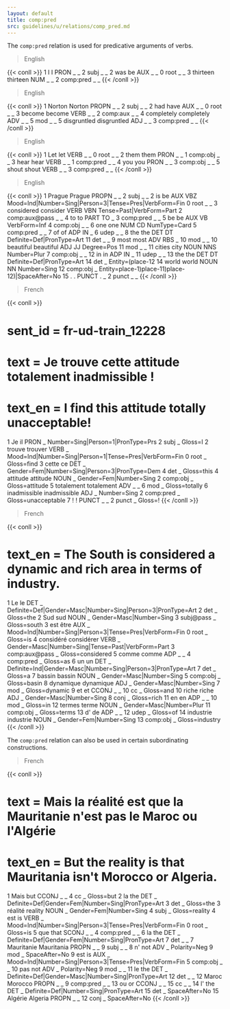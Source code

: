 ```yaml
---
layout: default
title: comp:pred
src: guidelines/u/relations/comp_pred.md
---
```


The `comp:pred` relation is used for predicative arguments of verbs.

> English

{{< conll >}}
1	I	I	PRON	_	_	2	subj	_	_
2	was	be	AUX	_	_	0	root	_	_
3	thirteen	thirteen	NUM	_	_	2	comp:pred	_	_
{{< /conll >}}


> English

{{< conll >}}
1	Norton	Norton	PROPN	_	_	2	subj	_	_
2	had	have	AUX	_	_	0	root	_	_
3	become	become	VERB	_	_	2	comp:aux	_	_
4	completely	completely	ADV	_	_	5	mod	_	_
5	disgruntled	disgruntled	ADJ	_	_	3	comp:pred	_	_
{{< /conll >}}


> English

{{< conll >}}
1	Let	let	VERB	_	_	0	root	_	_
2	them	them	PRON	_	_	1	comp:obj	_	_
3	hear	hear	VERB	_	_	1	comp:pred	_	_
4	you	you	PRON	_	_	3	comp:obj	_	_
5	shout	shout	VERB	_	_	3	comp:pred	_	_
{{< /conll >}}


> English

{{< conll >}}
1	Prague	Prague	PROPN	_	_	2	subj	_	_
2	is	be	AUX	VBZ	Mood=Ind|Number=Sing|Person=3|Tense=Pres|VerbForm=Fin	0	root	_	_
3	considered	consider	VERB	VBN	Tense=Past|VerbForm=Part	2	comp:aux@pass	_	_
4	to	to	PART	TO	_	3	comp:pred	_	_
5	be	be	AUX	VB	VerbForm=Inf	4	comp:obj	_	_
6	one	one	NUM	CD	NumType=Card	5	comp:pred	_	_
7	of	of	ADP	IN	_	6	udep	_	_
8	the	the	DET	DT	Definite=Def|PronType=Art	11	det	_	_
9	most	most	ADV	RBS	_	10	mod	_	_
10	beautiful	beautiful	ADJ	JJ	Degree=Pos	11	mod	_	_
11	cities	city	NOUN	NNS	Number=Plur	7	comp:obj	_	_
12	in	in	ADP	IN	_	11	udep	_	_
13	the	the	DET	DT	Definite=Def|PronType=Art	14	det	_	Entity=(place-12
14	world	world	NOUN	NN	Number=Sing	12	comp:obj	_	Entity=place-1)place-11)place-12)|SpaceAfter=No
15	.	.	PUNCT	.	_	2	punct	_	_
{{< /conll >}}


> French

{{< conll >}}
# sent_id = fr-ud-train_12228
# text = Je trouve cette attitude totalement inadmissible !
# text_en = I find this attitude totally unacceptable!
1	Je	il	PRON	_	Number=Sing|Person=1|PronType=Prs	2	subj	_	Gloss=I
2	trouve	trouver	VERB	_	Mood=Ind|Number=Sing|Person=1|Tense=Pres|VerbForm=Fin	0	root	_	Gloss=find
3	cette	ce	DET	_	Gender=Fem|Number=Sing|Person=3|PronType=Dem	4	det	_	Gloss=this
4	attitude	attitude	NOUN	_	Gender=Fem|Number=Sing	2	comp:obj	_	Gloss=attitude
5	totalement	totalement	ADV	_	_	6	mod	_	Gloss=totally
6	inadmissible	inadmissible	ADJ	_	Number=Sing	2	comp:pred	_	Gloss=unacceptable
7	!	!	PUNCT	_	_	2	punct	_	Gloss=!
{{< /conll >}}

> French

{{< conll >}}
# text_en = The South is considered a dynamic and rich area in terms of industry.
1	Le	le	DET	_	Definite=Def|Gender=Masc|Number=Sing|Person=3|PronType=Art	2	det	_	Gloss=the
2	Sud	sud	NOUN	_	Gender=Masc|Number=Sing	3	subj@pass	_	Gloss=south
3	est	être	AUX	_	Mood=Ind|Number=Sing|Person=3|Tense=Pres|VerbForm=Fin	0	root	_	Gloss=is
4	considéré	considérer	VERB	_	Gender=Masc|Number=Sing|Tense=Past|VerbForm=Part	3	comp:aux@pass	_	Gloss=considered
5	comme	comme	ADP	_	_	4	comp:pred	_	Gloss=as
6	un	un	DET	_	Definite=Ind|Gender=Masc|Number=Sing|Person=3|PronType=Art	7	det	_	Gloss=a
7	bassin	bassin	NOUN	_	Gender=Masc|Number=Sing	5	comp:obj	_	Gloss=basin
8	dynamique	dynamique	ADJ	_	Gender=Masc|Number=Sing	7	mod	_	Gloss=dynamic
9	et	et	CCONJ	_	_	10	cc	_	Gloss=and
10	riche	riche	ADJ	_	Gender=Masc|Number=Sing	8	conj	_	Gloss=rich
11	en	en	ADP	_	_	10	mod	_	Gloss=in
12	termes	terme	NOUN	_	Gender=Masc|Number=Plur	11	comp:obj	_	Gloss=terms
13	d'	de	ADP	_	_	12	udep	_	Gloss=of
14	industrie	industrie	NOUN	_	Gender=Fem|Number=Sing	13	comp:obj	_	Gloss=industry
{{< /conll >}}

The `comp:pred` relation can also be used in certain subordinating constructions.

> French

{{< conll >}}
# text = Mais la réalité est que la Mauritanie n'est pas le Maroc ou l'Algérie
# text_en = But the reality is that Mauritania isn't Morocco or Algeria.
1	Mais	but	CCONJ	_	_	4	cc	_	Gloss=but
2	la	the	DET	_	Definite=Def|Gender=Fem|Number=Sing|PronType=Art	3	det	_	Gloss=the
3	réalité	reality	NOUN	_	Gender=Fem|Number=Sing	4	subj	_	Gloss=reality
4	est	is	VERB	_	Mood=Ind|Number=Sing|Person=3|Tense=Pres|VerbForm=Fin	0	root	_	Gloss=is
5	que	that	SCONJ	_	_	4	comp:pred	_	_
6	la	the	DET	_	Definite=Def|Gender=Fem|Number=Sing|PronType=Art	7	det	_	_
7	Mauritanie	Mauritania	PROPN	_	_	9	subj	_	_
8	n'	not	ADV	_	Polarity=Neg	9	mod	_	SpaceAfter=No
9	est	is	AUX	_	Mood=Ind|Number=Sing|Person=3|Tense=Pres|VerbForm=Fin	5	comp:obj	_	_
10	pas	not	ADV	_	Polarity=Neg	9	mod	_	_
11	le	the	DET	_	Definite=Def|Gender=Masc|Number=Sing|PronType=Art	12	det	_	_
12	Maroc	Morocco	PROPN	_	_	9	comp:pred	_	_
13	ou	or	CCONJ	_	_	15	cc	_	_
14	l'	the	DET	_	Definite=Def|Number=Sing|PronType=Art	15	det	_	SpaceAfter=No
15	Algérie	Algeria	PROPN	_	_	12	conj	_	SpaceAfter=No
{{< /conll >}}

